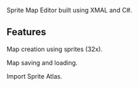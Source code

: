 Sprite Map Editor built using XMAL and C#.

## Features
Map creation using sprites (32x).

Map saving and loading.

Import Sprite Atlas.
